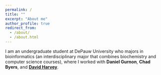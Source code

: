 ```yaml
---
permalink: /
title: ""
excerpt: "About me"
author_profile: true
redirect_from:
  - /about/
  - /about.html
---
```


I am an undergraduate student at DePauw University who majors in bioinformatics (an interdisciplinary major that combines biochemistry and computer science courses), where I worked with <b>Daniel Gurnon</b>, <b>Chad Byers</b>, and <b>[David Harvey](http://dpuadweb.depauw.edu/harvey_web/index.html)</b>.
